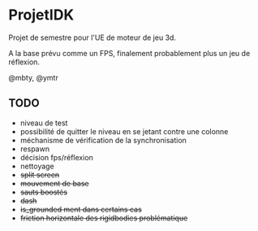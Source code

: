 # ProjetIDK

Projet de semestre pour l'UE de moteur de jeu 3d.

A la base prévu comme un FPS, finalement probablement plus un jeu de réflexion.

@mbty, @ymtr

## TODO
- niveau de test
- possibilité de quitter le niveau en se jetant contre une colonne
- méchanisme de vérification de la synchronisation
- respawn
- décision fps/réflexion
- nettoyage
- ~~split screen~~
- ~~mouvement de base~~
- ~~sauts boostés~~
- ~~dash~~
- ~~is_grounded ment dans certains cas~~
- ~~friction horizontale des rigidbodies problématique~~

